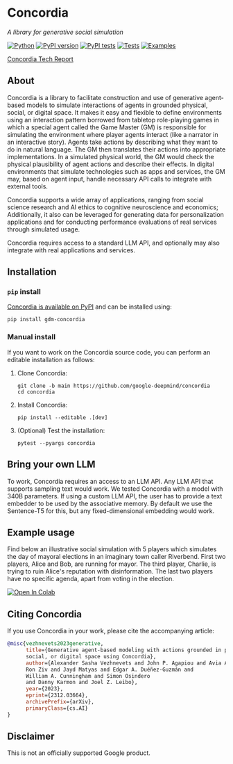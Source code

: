 # Concordia 

*A library for generative social simulation*

[![Python](https://img.shields.io/pypi/pyversions/gdm-concordia.svg)](https://pypi.python.org/pypi/gdm-concordia)
[![PyPI version](https://img.shields.io/pypi/v/gdm-concordia.svg)](https://pypi.python.org/pypi/gdm-concordia)
[![PyPI tests](../../actions/workflows/pypi-test.yml/badge.svg)](../../actions/workflows/pypi-test.yml)
[![Tests](../../actions/workflows/test-concordia.yml/badge.svg)](../../actions/workflows/test-concordia.yml)
[![Examples](../../actions/workflows/test-examples.yml/badge.svg)](../../actions/workflows/test-examples.yml)

<!-- TODO: b/311364310 - add link to the tech report once it is published -->
[Concordia Tech Report]()

## About

Concordia is a library to facilitate construction and use of generative
agent-based models to simulate interactions of agents in grounded physical,
social, or digital space. It makes it easy and flexible to define environments
using an interaction pattern borrowed from tabletop role-playing games in which
a special agent called the Game Master (GM) is responsible for simulating the
environment where player agents interact (like a narrator in an interactive
story). Agents take actions by describing what they want to do in natural
language. The GM then translates their actions into appropriate implementations.
In a simulated physical world, the GM would check the physical plausibility of
agent actions and describe their effects. In digital environments that simulate
technologies such as apps and services, the GM may, based on agent input, handle
necessary API calls to integrate with external tools.

Concordia supports a wide array of applications, ranging from social science
research and AI ethics to cognitive neuroscience and economics; Additionally,
it also can be leveraged for generating data for personalization applications
and for conducting performance evaluations of real services through simulated
usage.

Concordia requires access to a standard LLM API, and optionally may also
integrate with real applications and services.

## Installation

### `pip` install

[Concordia is available on PyPI](https://pypi.python.org/pypi/gdm-concordia)
and can be installed using:

```shell
pip install gdm-concordia
```


### Manual install

If you want to work on the Concordia source code, you can perform an editable
installation as follows:

1.  Clone Concordia:

    ```shell
    git clone -b main https://github.com/google-deepmind/concordia
    cd concordia
    ```

2.  Install Concordia:

    ```shell
    pip install --editable .[dev]
    ```

3.  (Optional) Test the installation:

    ```shell
    pytest --pyargs concordia
    ```


## Bring your own LLM

To work, Concordia requires an access to an LLM API. Any LLM API that 
supports sampling text would work. We tested Concordia with a model with 340B
parameters. If using a custom LLM API, the user has to provide a text embedder
to be used by the associative memory. By default we use the Sentence-T5 for
this, but any fixed-dimensional embedding would work.

## Example usage

Find below an illustrative social simulation with 5 players which simulates the 
day of mayoral elections in an imaginary town caller Riverbend. First two 
players, Alice and Bob, are running for mayor. The third player, Charlie, 
is trying to ruin Alice's reputation with disinformation. The last two players 
have no specific agenda, apart from voting in the election.

[![Open In Colab](https://colab.research.google.com/assets/colab-badge.svg)](https://colab.research.google.com/github/google-deepmind/concordia/examples/village/riverbend_elections.ipynb)

## Citing Concordia

If you use Concordia in your work, please cite the accompanying article:

<!-- TODO: b/311364310 - update CITATION.bib and README.md once tech report published -->

```bibtex
@misc{vezhnevets2023generative,
      title={Generative agent-based modeling with actions grounded in physical,
      social, or digital space using Concordia}, 
      author={Alexander Sasha Vezhnevets and John P. Agapiou and Avia Aharon and
      Ron Ziv and Jayd Matyas and Edgar A. Duéñez-Guzmán and
      William A. Cunningham and Simon Osindero
      and Danny Karmon and Joel Z. Leibo},
      year={2023},
      eprint={2312.03664},
      archivePrefix={arXiv},
      primaryClass={cs.AI}
}
```

## Disclaimer

This is not an officially supported Google product.
